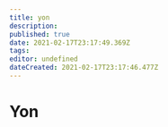 ```yaml
---
title: yon
description: 
published: true
date: 2021-02-17T23:17:49.369Z
tags: 
editor: undefined
dateCreated: 2021-02-17T23:17:46.477Z
---
```


# Yon

